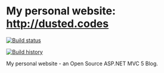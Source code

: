 # My personal website: http://dusted.codes
[![Build status](https://ci.appveyor.com/api/projects/status/9d091ttri4t1rgf9/branch/master?svg=true)](https://ci.appveyor.com/project/dustinmoris/dustedcodes/branch/master)

[![Build history](http://ci-buildstats.azurewebsites.net/appveyor/chart/dustinmoris/dustedcodes)](http://ci-buildstats.azurewebsites.net/appveyor/chart/dustinmoris/dustedcodes)

My personal website - an Open Source ASP.NET MVC 5 Blog.

